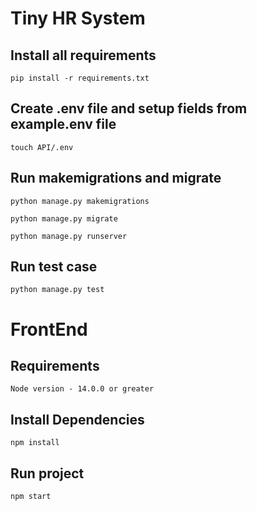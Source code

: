 # Tiny HR System


## Install all requirements

``` pip install -r requirements.txt ```



## Create .env file and setup fields from example.env file

``` touch API/.env ```


## Run makemigrations and migrate

``` python manage.py makemigrations ```

``` python manage.py migrate ```

``` python manage.py runserver ```


## Run test case

``` python manage.py test ```



# FrontEnd

## Requirements

``` Node version - 14.0.0 or greater ```

## Install Dependencies

``` npm install ```

## Run project

``` npm start ```